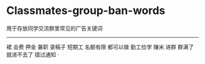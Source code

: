 # Classmates-group-ban-words

用于存放同学交流群里常见的广告关键词

---

裙
会费
押金
兼职
录稿子
短期工
名额有限
都可以做
勤工俭学
赚米
进群
群满了就进不去了
错过通知
·
